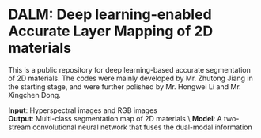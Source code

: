 # DALM: Deep learning-enabled Accurate Layer Mapping of 2D materials
This is a public repository for deep learning-based accurate segmentation of 2D materials. The codes were mainly developed by Mr. Zhutong Jiang in the starting stage, and were further polished by Mr. Hongwei Li and Mr. Xingchen Dong. 

<b>Input</b>: Hyperspectral images and RGB images \
<b>Output</b>: Multi-class segmentation map of 2D materials \\ 
<b>Model</b>: A two-stream convolutional neural network that fuses the dual-modal information 

